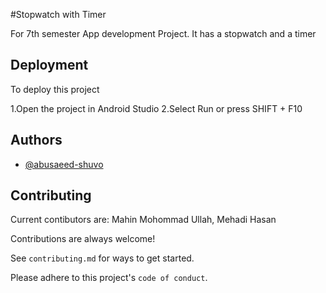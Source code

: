 #Stopwatch with Timer 

For 7th semester App development Project.
It has a stopwatch and a timer 

## Deployment

To deploy this project 

1.Open the project in Android Studio
2.Select Run or press SHIFT + F10
## Authors

- [@abusaeed-shuvo](https://github.com/abusaeed-shuvo)



## Contributing
Current contibutors are: Mahin Mohommad Ullah, Mehadi Hasan

Contributions are always welcome!

See `contributing.md` for ways to get started.

Please adhere to this project's `code of conduct`.

